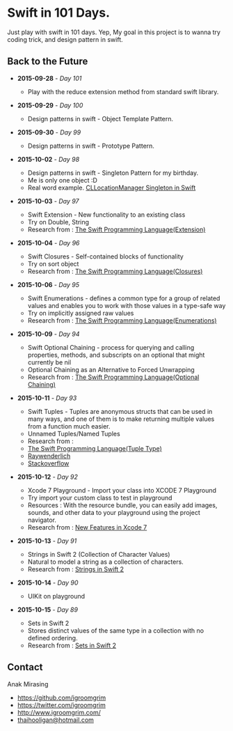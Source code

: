 # Swift in 101 Days.
Just play with swift in 101 days. Yep, My goal in this project is to wanna try coding trick, and design pattern in swift.

## Back to the Future
* **2015-09-28** - *Day 101*
  * Play with the reduce extension method from standard swift library.

* **2015-09-29** - *Day 100*
  * Design patterns in swift - Object Template Pattern.

* **2015-09-30** - *Day 99*
  * Design patterns in swift - Prototype Pattern.
  
* **2015-10-02** - *Day 98*
  * Design patterns in swift - Singleton Pattern for my birthday.
  * Me is only one object :D
  * Real word example. [CLLocationManager Singleton in Swift](https://github.com/igroomgrim/CLLocationManager-Singleton-in-Swift) 

* **2015-10-03** - *Day 97*
  * Swift Extension - New functionality to an existing class 
  * Try on Double, String 
  * Research from : [The Swift Programming Language(Extension)](https://developer.apple.com/library/prerelease/ios/documentation/Swift/Conceptual/Swift_Programming_Language/Extensions.html)
  
* **2015-10-04** - *Day 96*
  * Swift Closures - Self-contained blocks of functionality
  * Try on sort object 
  * Research from : [The Swift Programming Language(Closures)](https://developer.apple.com/library/prerelease/ios/documentation/Swift/Conceptual/Swift_Programming_Language/Closures.html)

* **2015-10-06** - *Day 95*
  * Swift Enumerations - defines a common type for a group of related values and enables you to work with those values in a type-safe way
  * Try on implicitly assigned raw values 
  * Research from : [The Swift Programming Language(Enumerations)](https://developer.apple.com/library/prerelease/ios/documentation/Swift/Conceptual/Swift_Programming_Language/Enumerations.html)

* **2015-10-09** - *Day 94*
  * Swift Optional Chaining - process for querying and calling properties, methods, and subscripts on an optional that might currently be nil
  * Optional Chaining as an Alternative to Forced Unwrapping 
  * Research from : [The Swift Programming Language(Optional Chaining)](https://developer.apple.com/library/ios/documentation/Swift/Conceptual/Swift_Programming_Language/OptionalChaining.html)

* **2015-10-11** - *Day 93*
  * Swift Tuples - Tuples are anonymous structs that can be used in many ways, and one of them is to make returning multiple values from a function much easier.
  * Unnamed Tuples/Named Tuples 
  * Research from : 
  * [The Swift Programming Language(Tuple Type)](https://developer.apple.com/library/prerelease/ios/documentation/Swift/Conceptual/Swift_Programming_Language/Types.html)
  * [Raywenderlich](http://www.raywenderlich.com/115300/swift-2-tutorial-part-3-tuples-protocols-delegates-and-table-views)
  * [Stackoverflow](http://stackoverflow.com/questions/26773189/why-to-use-tuples-when-we-can-use-array-to-return-multiple-values-in-swift)
 
* **2015-10-12** - *Day 92*
  * Xcode 7 Playground - Import your class into XCODE 7 Playground
  * Try import your custom class to test in playground
  * Resources : With the resource bundle, you can easily add images, sounds, and other data to your playground using the project navigator.
  * Research from : [New Features in Xcode 7](https://developer.apple.com/library/prerelease/ios/documentation/DeveloperTools/Conceptual/WhatsNewXcode/Articles/xcode_7_0.html)

* **2015-10-13** - *Day 91*
  * Strings in Swift 2 (Collection of Character Values)
  * Natural to model a string as a collection of characters.
  * Research from : [Strings in Swift 2](https://developer.apple.com/swift/blog/?id=30)

* **2015-10-14** - *Day 90*
  * UIKit on playground

* **2015-10-15** - *Day 89*
  * Sets in Swift 2
  * Stores distinct values of the same type in a collection with no defined ordering.
  * Research from : [Sets in Swift 2](https://developer.apple.com/library/ios/documentation/Swift/Conceptual/Swift_Programming_Language/CollectionTypes.html)

## Contact

Anak Mirasing

- https://github.com/igroomgrim
- https://twitter.com/igroomgrim
- http://www.igroomgrim.com/
- thaihooligan@hotmail.com
